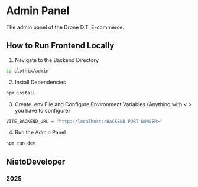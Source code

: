 # Admin Panel
The admin panel of the Drone D.T.  E-commerce.
<br />

## How to Run Frontend Locally
1. Navigate to the Backend Directory
```bash
cd clothix/admin
```
2. Install Dependencies
```bash
npm install
```

3. Create .env File and Configure Environment Variables (Anything with < > you have to configure)
```bash
VITE_BACKEND_URL = "http://localhost:<BACKEND PORT NUMBER>"
```

4. Run the Admin Panel
```bash
npm run dev
```

## NietoDeveloper

### 2025